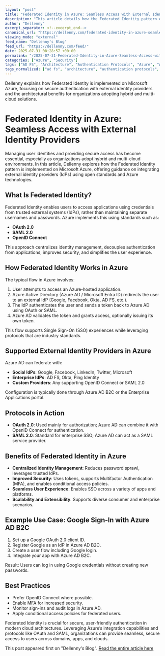 ```yaml
---
layout: "post"
title: "Federated Identity in Azure: Seamless Access with External Identity Providers"
description: "This article details how the Federated Identity pattern works in Microsoft Azure, explaining integration with external identity providers using protocols like OAuth, SAML, and OpenID Connect. It covers architectural flow, supported providers, protocols, security benefits, practical use cases, and best practices, focusing on Azure Active Directory (now Microsoft Entra ID) and enabling secure, scalable Single Sign-On in hybrid and multi-cloud scenarios."
author: "Dellenny"
excerpt_separator: <!--excerpt_end-->
canonical_url: "https://dellenny.com/federated-identity-in-azure-seamless-access-with-external-identity-providers/"
viewing_mode: "external"
feed_name: "Dellenny's Blog"
feed_url: "https://dellenny.com/feed/"
date: 2025-07-31 08:28:57 +00:00
permalink: "/2025-07-31-Federated-Identity-in-Azure-Seamless-Access-with-External-Identity-Providers.html"
categories: ["Azure", "Security"]
tags: ["AD FS", "Architecture", "Authentication Protocols", "Azure", "Azure Active Directory", "Azure AD B2C", "Conditional Access", "Enterprise Applications", "External Authentication", "Federated Identity", "Hybrid Cloud", "Identity Provider", "MFA", "Microsoft Entra ID", "Multi Cloud", "OAuth 2.0", "Okta", "OpenID Connect", "Posts", "SAML 2.0", "Security", "Single Sign On", "Solution Architecture"]
tags_normalized: ["ad fs", "architecture", "authentication protocols", "azure", "azure active directory", "azure ad b2c", "conditional access", "enterprise applications", "external authentication", "federated identity", "hybrid cloud", "identity provider", "mfa", "microsoft entra id", "multi cloud", "oauth 2dot0", "okta", "openid connect", "posts", "saml 2dot0", "security", "single sign on", "solution architecture"]
---
```


Dellenny explains how Federated Identity is implemented on Microsoft Azure, focusing on secure authentication with external identity providers and the architectural benefits for organizations adopting hybrid and multi-cloud solutions.<!--excerpt_end-->

# Federated Identity in Azure: Seamless Access with External Identity Providers

Managing user identities and providing secure access has become essential, especially as organizations adopt hybrid and multi-cloud environments. In this article, Dellenny explores how the Federated Identity pattern is implemented on Microsoft Azure, offering guidance on integrating external identity providers (IdPs) using open standards and Azure technologies.

## What Is Federated Identity?

Federated Identity enables users to access applications using credentials from trusted external systems (IdPs), rather than maintaining separate usernames and passwords. Azure implements this using standards such as:

- **OAuth 2.0**
- **SAML 2.0**
- **OpenID Connect**

This approach centralizes identity management, decouples authentication from applications, improves security, and simplifies the user experience.

## How Federated Identity Works in Azure

The typical flow in Azure involves:

1. User attempts to access an Azure-hosted application.
2. Azure Active Directory (Azure AD / Microsoft Entra ID) redirects the user to an external IdP (Google, Facebook, Okta, AD FS, etc.).
3. The IdP authenticates the user and sends a token back to Azure AD using OAuth or SAML.
4. Azure AD validates the token and grants access, optionally issuing its own token.

This flow supports Single Sign-On (SSO) experiences while leveraging protocols that are industry standards.

## Supported External Identity Providers in Azure

Azure AD can federate with:

- **Social IdPs**: Google, Facebook, LinkedIn, Twitter, Microsoft
- **Enterprise IdPs**: AD FS, Okta, Ping Identity
- **Custom Providers**: Any supporting OpenID Connect or SAML 2.0

Configuration is typically done through Azure AD B2C or the Enterprise Applications portal.

## Protocols in Action

- **OAuth 2.0**: Used mainly for authorization; Azure AD can combine it with OpenID Connect for authentication.
- **SAML 2.0**: Standard for enterprise SSO; Azure AD can act as a SAML service provider.

## Benefits of Federated Identity in Azure

- **Centralized Identity Management**: Reduces password sprawl, leverages trusted IdPs.
- **Improved Security**: Uses tokens, supports Multifactor Authentication (MFA), and enables conditional access policies.
- **Seamless User Experience**: Enables SSO across a variety of apps and platforms.
- **Scalability and Extensibility**: Supports diverse consumer and enterprise scenarios.

## Example Use Case: Google Sign-In with Azure AD B2C

1. Set up a Google OAuth 2.0 client ID.
2. Register Google as an IdP in Azure AD B2C.
3. Create a user flow including Google login.
4. Integrate your app with Azure AD B2C.

Result: Users can log in using Google credentials without creating new passwords.

## Best Practices

- Prefer OpenID Connect where possible.
- Enable MFA for increased security.
- Monitor sign-ins and audit logs in Azure AD.
- Apply conditional access policies for federated users.

Federated Identity is crucial for secure, user-friendly authentication in modern cloud architectures. Leveraging Azure’s integration capabilities and protocols like OAuth and SAML, organizations can provide seamless, secure access to users across domains, apps, and clouds.

This post appeared first on "Dellenny's Blog". [Read the entire article here](https://dellenny.com/federated-identity-in-azure-seamless-access-with-external-identity-providers/)

